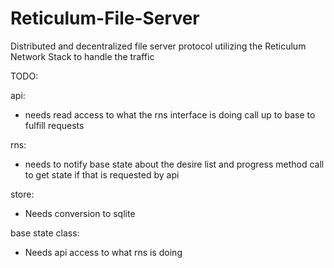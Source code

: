 # Reticulum-File-Server
Distributed and decentralized file server protocol utilizing the Reticulum Network Stack to handle the traffic

TODO:

api:
- needs read access to what the rns interface is doing
 call up to base to fulfill requests

rns:  
- needs to notify base state about the desire list and progress
method call to get state if that is requested by api

store:  
- Needs conversion to sqlite

base state class: 
- Needs api access to what rns is doing